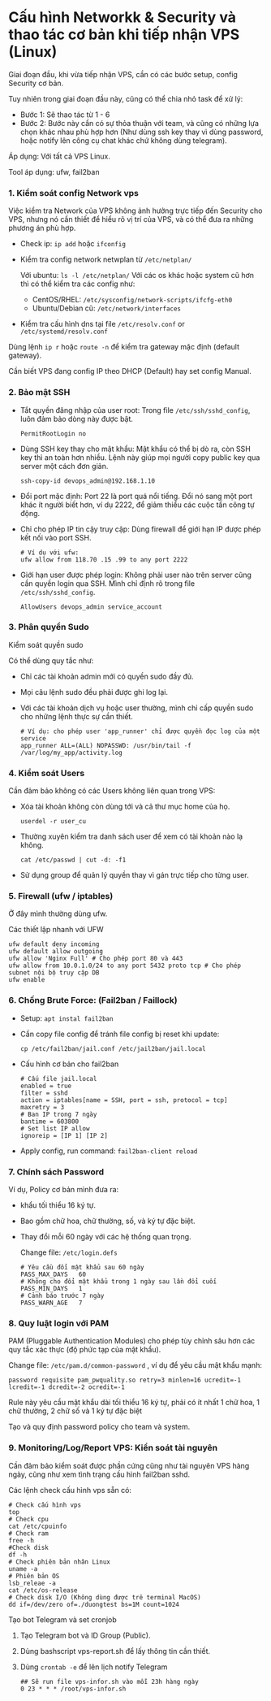# Cấu hình Networkk & Security và thao tác cơ bản khi tiếp nhận VPS (Linux)

Giai đoạn đầu, khi vừa tiếp nhận VPS, cần có các bước setup, config Security cơ bản.

Tuy nhiên trong giai đoạn đầu này, cũng có thể chia nhỏ task để xử lý:

- Bước 1: Sẽ thao tác từ 1 - 6
- Bước 2: Bước này cần có sự thỏa thuận với team, và cũng có những lựa chọn khác nhau phù hợp hơn (Như dùng ssh key thay vì dùng password, hoặc notify lên công cụ chat khác chứ không dùng telegram).

Áp dụng: Với tất cả VPS Linux.

Tool áp dụng: ufw, fail2ban

### 1. Kiểm soát config Network vps

Việc kiểm tra Network của VPS không ảnh hưởng trực tiếp đến Security cho VPS, nhưng nó cần thiết để hiểu rõ vị trí của VPS, và có thể đưa ra những phương án phù hợp.

- Check ip: `ip add` hoặc `ifconfig`
- Kiểm tra config network netwplan từ `/etc/netplan/`

  Với ubuntu: `ls -l /etc/netplan/`
  Với các os khác hoặc system cũ hơn thì có thể kiểm tra các config như:

  - CentOS/RHEL:  `/etc/sysconfig/network-scripts/ifcfg-eth0`
  - Ubuntu/Debian cũ: `/etc/network/interfaces`
- Kiểm tra cấu hình dns tại file `/etc/resolv.conf` or `/etc/systemd/resolv.conf`

Dùng  lệnh `ip r` hoặc `route -n` để kiểm tra gateway mặc định (default gateway).

Cần biết VPS đang config IP theo DHCP (Default) hay set config Manual.

### 2. Bảo mật SSH

- Tắt quyền đăng nhập của user root: Trong file `/etc/ssh/sshd_config`, luôn đảm bảo dòng này được bật.

  ```
  PermitRootLogin no
  ```
- Dùng SSH key thay cho mật khẩu: Mật khẩu có thể bị dò ra, còn SSH key thì an toàn hơn nhiều. Lệnh này giúp mọi người copy public key qua server một cách đơn giản.

  ```
  ssh-copy-id devops_admin@192.168.1.10
  ```
- Đổi port mặc định: Port 22 là port quá nổi tiếng. Đổi nó sang một port khác ít người biết hơn, ví dụ 2222, để giảm thiểu các cuộc tấn công tự động.
- Chỉ cho phép IP tin cậy truy cập: Dùng firewall để giới hạn IP được phép kết nối vào port SSH.

  ```
  # Ví dụ với ufw:
  ufw allow from 118.70 .15 .99 to any port 2222
  ```
- Giới hạn user được phép login: Không phải user nào trên server cũng cần quyền login qua SSH. Mình chỉ định rõ trong file `/etc/ssh/sshd_config`.

  ```
  AllowUsers devops_admin service_account
  ```

### 3. Phân quyền Sudo

Kiểm soát quyền sudo

Có thể dùng quy tắc như:

- Chỉ các tài khoản admin mới có quyền sudo đầy đủ.
- Mọi câu lệnh sudo đều phải được ghi log lại.
- Với các tài khoản dịch vụ hoặc user thường, mình chỉ cấp quyền sudo cho những lệnh thực sự cần thiết.

  ```
  # Ví dụ: cho phép user 'app_runner' chỉ được quyền đọc log của một service
  app_runner ALL=(ALL) NOPASSWD: /usr/bin/tail -f /var/log/my_app/activity.log
  ```

### 4. Kiểm soát Users

Cần đảm bảo không có các Users không liên quan trong VPS:

* Xóa tài khoản không còn dùng tới và cả thư mục home của họ.

  ```
  userdel -r user_cu
  ```
* Thường xuyên kiểm tra danh sách user để xem có tài khoản nào lạ không.

  ```
  cat /etc/passwd | cut -d: -f1
  ```
* Sử dụng group để quản lý quyền thay vì gán trực tiếp cho từng user.

### 5. Firewall (ufw / iptables)

Ở đây mình thường dùng ufw.

Các thiết lập nhanh với UFW

```
ufw default deny incoming
ufw default allow outgoing
ufw allow 'Nginx Full' # Cho phép port 80 và 443
ufw allow from 10.0.1.0/24 to any port 5432 proto tcp # Cho phép subnet nội bộ truy cập DB
ufw enable
```

### 6. Chống Brute Force: (Fail2ban / Faillock)

- Setup: `apt instal fail2ban`
- Cần copy file config để tránh file config bị reset khi update:

  ```
  cp /etc/fail2ban/jail.conf /etc/jail2ban/jail.local

  ```
- Cấu hình cơ bản cho fail2ban

  ```
  # Cấu file jail.local
  enabled = true
  filter = sshd
  action = iptables[name = SSH, port = ssh, protocol = tcp]
  maxretry = 3
  # Ban IP trong 7 ngày
  bantime = 603800
  # Set list IP allow
  ignoreip = [IP 1] [IP 2]
  ```
- Apply config, run command: `fail2ban-client reload`

### 7. Chính sách Password

Ví dụ, Policy cơ bản mình đưa ra:

- khẩu tối thiểu 16 ký tự.
- Bao gồm chữ hoa, chữ thường, số, và ký tự đặc biệt.
- Thay đổi mỗi 60 ngày với các hệ thống quan trọng.

  Change file: `/etc/login.defs`

  ```
  # Yêu cầu đổi mật khẩu sau 60 ngày
  PASS_MAX_DAYS   60
  # Không cho đổi mật khẩu trong 1 ngày sau lần đổi cuối
  PASS_MIN_DAYS   1
  # Cảnh báo trước 7 ngày
  PASS_WARN_AGE   7
  ```

### 8. Quy luật login với PAM

PAM (Pluggable Authentication Modules) cho phép tùy chỉnh sâu hơn các quy tắc xác thực (độ phức tạp của mật khẩu).

Change file:  `/etc/pam.d/common-password`  , ví dụ để yêu cầu mật khẩu mạnh:

```
password requisite pam_pwquality.so retry=3 minlen=16 ucredit=-1 lcredit=-1 dcredit=-2 ocredit=-1
```

Rule này yêu cầu mật khẩu dài tối thiểu 16 ký tự, phải có ít nhất 1 chữ hoa, 1 chữ thường, 2 chữ số và 1 ký tự đặc biệt

Tạo và quy định password policy cho team và system.

### 9. Monitoring/Log/Report VPS: Kiển soát tài nguyên

Cần đảm bảo kiểm soát được phần cứng cũng như tài nguyên VPS hàng ngày, cũng như xem tình trạng cấu hình fail2ban sshd.

Các lệnh check cấu hình vps sẵn có:

```
# Check cấu hình vps
top
# Check cpu
cat /etc/cpuinfo
# Check ram
free -h
#Check disk
df -h
# Check phiên bản nhân Linux
uname -a
# Phiên bản OS
lsb_releae -a
cat /etc/os-release
# Check disk I/O (Không dùng được trê terminal MacOS)
dd if=/dev/zero of=./duongtest bs=1M count=1024

```

Tạo bot Telegram và set cronjob

1. Tạo Telegram bot và ID Group (Public).
2. Dùng bashscript vps-report.sh để lấy thông tin cần thiết.
3. Dùng `crontab -e`  để lên lịch notify Telegram

   ```
   ## Sẽ run file vps-infor.sh vào mỗi 23h hàng ngày
   0 23 * * * /root/vps-infor.sh
   ```
